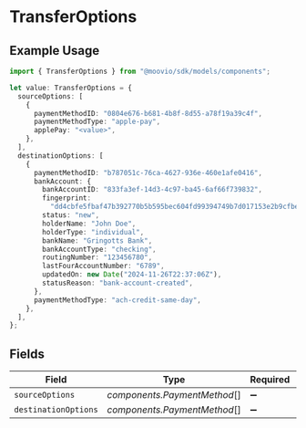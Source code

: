 # TransferOptions

## Example Usage

```typescript
import { TransferOptions } from "@moovio/sdk/models/components";

let value: TransferOptions = {
  sourceOptions: [
    {
      paymentMethodID: "0804e676-b681-4b8f-8d55-a78f19a39c4f",
      paymentMethodType: "apple-pay",
      applePay: "<value>",
    },
  ],
  destinationOptions: [
    {
      paymentMethodID: "b787051c-76ca-4627-936e-460e1afe0416",
      bankAccount: {
        bankAccountID: "833fa3ef-14d3-4c97-ba45-6af66f739832",
        fingerprint:
          "dd4cbfe5fbaf47b392770b5b595bec604fd99394749b7d017153e2b9cfbea40e",
        status: "new",
        holderName: "John Doe",
        holderType: "individual",
        bankName: "Gringotts Bank",
        bankAccountType: "checking",
        routingNumber: "123456780",
        lastFourAccountNumber: "6789",
        updatedOn: new Date("2024-11-26T22:37:06Z"),
        statusReason: "bank-account-created",
      },
      paymentMethodType: "ach-credit-same-day",
    },
  ],
};
```

## Fields

| Field                        | Type                         | Required                     | Description                  |
| ---------------------------- | ---------------------------- | ---------------------------- | ---------------------------- |
| `sourceOptions`              | *components.PaymentMethod*[] | :heavy_minus_sign:           | N/A                          |
| `destinationOptions`         | *components.PaymentMethod*[] | :heavy_minus_sign:           | N/A                          |